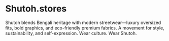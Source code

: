 # Shutoh.stores
Shutoh blends Bengali heritage with modern streetwear—luxury oversized fits, bold graphics, and eco-friendly premium fabrics. A movement for style, sustainability, and self-expression. Wear culture. Wear Shutoh.

